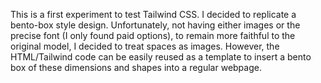 This is a first experiment to test Tailwind CSS. I decided to replicate a bento-box style design. Unfortunately, not having either images or the precise font (I only found paid options), to remain more faithful to the original model, I decided to treat spaces as images. However, the HTML/Tailwind code can be easily reused as a template to insert a bento box of these dimensions and shapes into a regular webpage.
